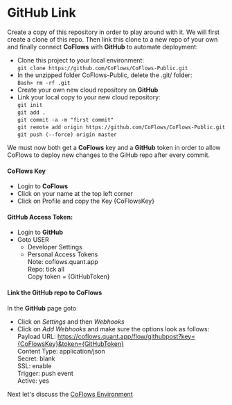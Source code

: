 GitHub Link
===
Create a copy of this repository in order to play around with it. We will first create a clone of this repo. Then link this clone to a new repo of your own and finally connect **CoFlows** with **GitHub** to automate deployment:
* Clone this project to your local environment:  
  `git clone https://github.com/CoFlows/CoFlows-Public.git`
* In the unzipped folder CoFlows-Public, delete the .git/ folder:  
  `Bash> rm -rf .git`
* Create your own new cloud repository on **GitHub**
* Link your local copy to your new cloud repository:  
  `git init`  
  `git add .`  
  `git commit -a -m "first commit"`  
  `git remote add origin https://github.com/CoFlows/CoFlows-Public.git`  
  `git push (--force) origin master`  

We must now both get a **CoFlows** key and a **GitHub** token in order to allow CoFlows to deploy new changes to the GiHub repo after every commit.

#### CoFlows Key
* Login to **CoFlows**
* Click on your name at the top left corner
* Click on Profile and copy the Key {CoFlowsKey}

#### GitHub Access Token:
* Login to **GitHub**
* Goto USER
    * Developer Settings
    * Personal Access Tokens  
      Note: coflows.quant.app  
      Repo: tick all  
      Copy token = {GitHubToken}  

#### Link the GitHub repo to CoFlows
In the **GitHub** page goto
* Click on _Settings_ and then _Webhooks_
* Click on _Add Webhooks_ and make sure the options look as follows:  
  Payload URL: https://coflows.quant.app/flow/githubpost?key={CoFlowsKey}&token={GitHubToken}  
  Content Type: application/json  
  Secret: blank  
  SSL: enable  
  Trigger: push event  
  Active: yes  

Next let's discuss the [CoFlows Environment](Environment.md "Environment")